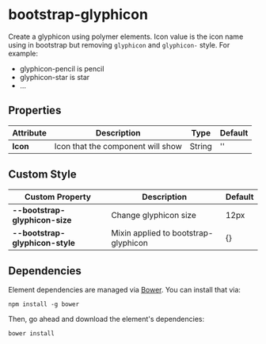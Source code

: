 # bootstrap-glyphicon

Create a glyphicon using polymer elements. Icon value is the icon name using in bootstrap but removing `glyphicon` and `glyphicon-` style. For example: 

* glyphicon-pencil is pencil
* glyphicon-star is star
* ...



## Properties

| Attribute | Description                       | Type   | Default |
|-----------|-----------------------------------|--------|---------|
| __Icon__    | Icon that the component will show | String | ''      |

## Custom Style

| Custom Property               | Description                          | Default |
|-------------------------------|--------------------------------------|---------|
| __--bootstrap-glyphicon-size__  | Change glyphicon size                | 12px    |
| __--bootstrap-glyphicon-style__ | Mixin applied to bootstrap-glyphicon | {}      |

## Dependencies

Element dependencies are managed via [Bower](http://bower.io/). You can
install that via:

    npm install -g bower

Then, go ahead and download the element's dependencies:

    bower install
